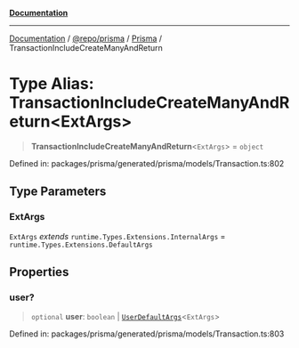 [**Documentation**](../../../../../README.md)

***

[Documentation](../../../../../README.md) / [@repo/prisma](../../../README.md) / [Prisma](../README.md) / TransactionIncludeCreateManyAndReturn

# Type Alias: TransactionIncludeCreateManyAndReturn\<ExtArgs\>

> **TransactionIncludeCreateManyAndReturn**\<`ExtArgs`\> = `object`

Defined in: packages/prisma/generated/prisma/models/Transaction.ts:802

## Type Parameters

### ExtArgs

`ExtArgs` *extends* `runtime.Types.Extensions.InternalArgs` = `runtime.Types.Extensions.DefaultArgs`

## Properties

### user?

> `optional` **user**: `boolean` \| [`UserDefaultArgs`](UserDefaultArgs.md)\<`ExtArgs`\>

Defined in: packages/prisma/generated/prisma/models/Transaction.ts:803
